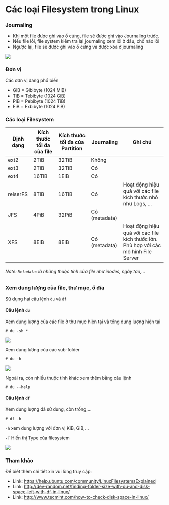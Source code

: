 # Các loại Filesystem trong Linux

### Journaling
-	Khi một file được ghi vào ổ cứng, file sẽ được ghi vào Journaling trước.
-	Nếu file lỗi, file system kiểm tra lại journaling xem lỗi ở đâu, chỗ nào lỗi
-	Ngược lại, file sẽ được ghi vào ổ cứng và được xóa ở journaling

<img src="http://www.howtogeek.com/wp-content/uploads/2010/12/640x250xJournal.png.pagespeed.gp+jp+jw+pj+js+rj+rp+rw+ri+cp+md.ic.4h1Q9x_447.png" />

### Đơn vị
Các đơn vị đang phổ biến

- GiB = Gibibyte (1024 MiB)
- TiB = Tebibyte (1024 GiB)
- PiB = Pebibyte (1024 TiB)
- EiB = Exbibyte (1024 PiB)

### Các loại Filesystem

Định dạng  | Kích thước tối đa của file | Kích thước tối đa của Partition | Journaling | Ghi chú |
--- | --- | --- | ---| --- |
ext2  |2TiB  |32TiB|Không||
ext3  |2TiB  |32TiB|Có||
ext4  |16TiB  |1EiB|Có||
reiserFS|8TiB |16TiB|Có|Hoạt động hiệu quả với các file kích thước nhỏ như Logs, ...|
JFS  |4PiB  |32PiB|Có (metadata)||
XFS  |8EiB  |8EiB|Có (metadata)|Hoạt động hiệu quả với các file kích thước lớn. Phù hợp với các mô hình File Server|

###### Note: `Metadata`: là những thuộc tính của file như inodes, ngày tạo,...
### Xem dung lượng của file, thư mục, ổ đĩa
Sử dụng hai câu lệnh `du` và `df`

#### Câu lệnh `du`

Xem dung lượng của các file ở thư mục hiện tại và tổng dung lượng hiện tại

`# du -sh *`

<img src="http://i.imgur.com/83UZbLo.png" />

Xem dung lượng của các sub-folder

`# du -h`

<img src="http://i.imgur.com/ODrbUbW.png" />

Ngoài ra, còn nhiều thuộc tính khác xem thêm bằng câu lệnh

`# du --help`

#### Câu lệnh `df`

Xem dung lượng đã sử dung, còn trống,...

`# df -h`

`-h` xem dung lượng với đơn vị KiB, GiB,...

`-T` Hiển thị Type của filesystem

<img src="http://i.imgur.com/ZnVhhHT.png" />

### Tham khảo

Để biết thêm chi tiết xin vui lòng truy cập:

- Link: https://help.ubuntu.com/community/LinuxFilesystemsExplained
- Link: http://dev-random.net/finding-folder-size-with-du-and-disk-space-left-with-df-in-linux/
- Link: http://www.tecmint.com/how-to-check-disk-space-in-linux/
